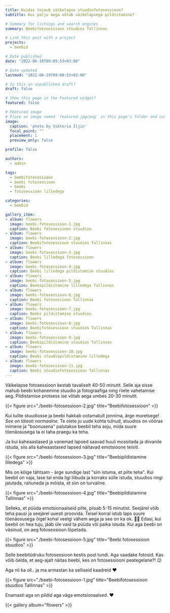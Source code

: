 ```yaml
---
title: Kuidas toimub väikelapse stuudiofotosessioon?
subtitle: Kui palju aega võtab väikelapsega pildistamine?

# Summary for listings and search engines
summary: Beebifotosessioon stuudios Tallinnas

# Link this post with a project
projects: 
  - beebid

# Date published
date: "2022-06-19T09:09:53+03:00"

# Date updated
lastmod: "2022-06-19T09:09:53+03:00"

# Is this an unpublished draft?
draft: false

# Show this page in the Featured widget?
featured: false

# Featured image
# Place an image named `featured.jpg/png` in this page's folder and customize its options here.
image:
  caption: 'photo by Viktoria Iljin'
  focal_point: ""
  placement: 1
  preview_only: false

profile: false

authors:
  - admin

tags:
  - beebifotosessioon
  - beebi fotosessioon
  - beebi
  - fotosessioon lilledega

categories:
  - beebid

gallery_item:
- album: flowers
  image: beebi-fotosessioon-1.jpg
  caption: Beebi fotosessioon stuudios
- album: flowers
  image: beebi-fotosessioon-2.jpg
  caption: Beebifotosessioon stuudios Tallinnas
- album: flowers
  image: beebi-fotosessioon-3.jpg
  caption: Beebi lilledega fotosessioon
- album: flowers
  image: beebi-fotosessioon-4.jpg
  caption: Beebi lilledega pildistamise stuudios
- album: flowers
  image: beebi-fotosessioon-5.jpg
  caption: Beebipildistamine lilledega Tallinnas
- album: flowers
  image: beebi-fotosessioon-6.jpg
  caption: Beebi fotosessioon Tallinnas
- album: flowers
  image: beebi-fotosessioon-7.jpg
  caption: Beebi pildistamine stuudios
- album: flowers
  image: beebi-fotosessioon-8.jpg
  caption: Beebifotosessioon stuudios Tallinnas
- album: flowers
  image: beebi-fotosessioon-9.jpg
  caption: Beebipildistamine stuudios Tallinnas
- album: flowers
  image: beebi-fotosessioon-10.jpg
  caption: Beebi stuudiopildistamine lilledega
- album: flowers
  image: beebi-fotosessioon-11.jpg
  caption: Beebi stuudiofotosessioon Tallinnas
---
```

Väikelapse fotosessioon kestab tavaliselt 40-50 minutit. Selle aja sisse mahub beebi kohanemine stuudio ja fotograafiga ning riiete vahetamise aeg. Pildistamise protsess ise võtab aega umbes 20-30 minutit.

{{< figure src="./beebi-fotosessioon-2.jpg" title="Beebifotosessioon" >}}

Kui tulite stuudiosse ja beebi hakkab ootamatult jonnima, ärge muretsege! _See on täiesti normaalne._ Te olete ju uude kohta tulnud, stuudios on võõras inimene ja "boonusena" palutakse beebil teha asju, mida suure tõenäosusega ta ei taha praegu ka teha.

Ja kui kaheaastased ja vanemad lapsed saavad huuli mossitada ja diivanile istuda, siis alla kaheaastased lapsed näitavad emotsioone teisiti.

{{< figure src="./beebi-fotosessioon-3.jpg" title="Beebipildistamine lilledega" >}}

Mis on kõige tähtsam - ärge sundige last "siin istuma, et pilte teha". Kui beebil on vaja, lase tal enda ligi liibuda ja korraks sülle istuda, stuudios ringi jalutada, rahuneda ja mõista, et siin on turvaline.

{{< figure src="./beebi-fotosessioon-4.jpg" title="Beebipildistamine Tallinnas" >}}

Selleks, et püüda emotsionaalseid pilte, piisab 5-15 minutist. Seejärel võib teha pausi ja seejärel uuesti proovida. Teisel korral istub laps suure tõenäosusega õigel kohal veelgi vähem aega ja see on ka ok. 👌🏻 Edasi, kui beebil on hea tuju, jääb üle vaid ta püüda või paika istuda. Kui aga beebi on väsinud, on aeg fotosessioon lõpetada.

{{< figure src="./beebi-fotosessioon-5.jpg" title="Beebi fotosessioon stuudios" >}}

Selle beebitüdruku fotosessioon kestis pool tundi. Aga vaadake fotosid. Kas võib öelda, et aeg-ajalt näitas beebi, kes on fotosessiooni peategelane?! 😉

Aga nii ka oli.. ja ma armastan ka selliseid kaadreid ❤️

{{< figure src="./beebi-fotosessioon-1.jpg" title="Beebifotosessioon stuudios Tallinnas" >}}

Enamasti aga on pildid aga väga emotsionaalsed. ❤️

{{< gallery album="flowers" >}}